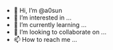 - 👋 Hi, I’m @a0sun
- 👀 I’m interested in ...
- 🌱 I’m currently learning ...
- 💞️ I’m looking to collaborate on ...
- 📫 How to reach me ...

<!---
a0sun/a0sun is a ✨ special ✨ repository because its `README.md` (this file) appears on your GitHub profile.
You can click the Preview link to take a look at your changes.
--->
